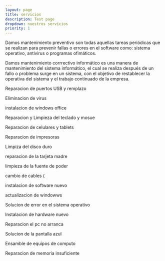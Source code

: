 ```yaml
---
layout: page
title: servicios 
description: Test page
dropdown: nuestros servicios
priority: 1
---
```


 Damos mantenimiento preventivo son todas aquellas tareas periódicas que se realizan para prevenir fallas o errores en el software como: sistema operativo, antivirus o programas ofimáticos.


 Damos mantenimiento corrrectivo  informático es una manera de mantenimiento del sistema informático, el cual se realiza después de un fallo o problema surge en un sistema, con el objetivo de restablecer la operativa del sistema y el trabajo continuado de la empresa.


Reparacion de puertos USB y remplazo 

Eliminacion de virus 

instalacion de windows office 

Reparacion y Limpieza del teclado y mosue 

Reparacion de celulares y tablets

Reparacion de impresoras 

Limpiza del disco duro 

reparacion de la tarjeta madre 

limpieza de la fuente de poder 

cambio de cables (

instalacion de software nuevo 

actualizacion de windowws 

Solucion de error en el sistema operativo

Instalacion de hardware nuevo

Reparacion el pc no arranca

Solucion de la pantalla azul

Ensamble de equipos de computo

Reparacion de memoria insuficiente

